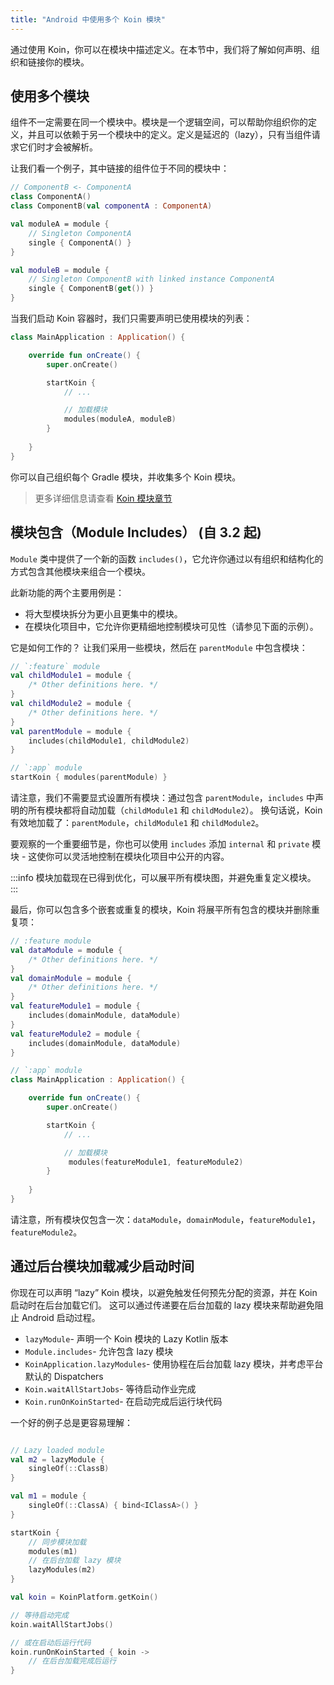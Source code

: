 ```yaml
---
title: "Android 中使用多个 Koin 模块"
---
```

通过使用 Koin，你可以在模块中描述定义。在本节中，我们将了解如何声明、组织和链接你的模块。

## 使用多个模块

组件不一定需要在同一个模块中。模块是一个逻辑空间，可以帮助你组织你的定义，并且可以依赖于另一个模块中的定义。定义是延迟的（lazy），只有当组件请求它们时才会被解析。

让我们看一个例子，其中链接的组件位于不同的模块中：

```kotlin
// ComponentB <- ComponentA
class ComponentA()
class ComponentB(val componentA : ComponentA)

val moduleA = module {
    // Singleton ComponentA
    single { ComponentA() }
}

val moduleB = module {
    // Singleton ComponentB with linked instance ComponentA
    single { ComponentB(get()) }
}
```

当我们启动 Koin 容器时，我们只需要声明已使用模块的列表：

```kotlin
class MainApplication : Application() {

    override fun onCreate() {
        super.onCreate()

        startKoin {
            // ...

            // 加载模块
            modules(moduleA, moduleB)
        }
        
    }
}
```

你可以自己组织每个 Gradle 模块，并收集多个 Koin 模块。

> 更多详细信息请查看 [Koin 模块章节](/docs/reference/koin-core/modules)

## 模块包含（Module Includes） (自 3.2 起)

`Module` 类中提供了一个新的函数 `includes()`，它允许你通过以有组织和结构化的方式包含其他模块来组合一个模块。

此新功能的两个主要用例是：

- 将大型模块拆分为更小且更集中的模块。
- 在模块化项目中，它允许你更精细地控制模块可见性（请参见下面的示例）。

它是如何工作的？ 让我们采用一些模块，然后在 `parentModule` 中包含模块：

```kotlin
// `:feature` module
val childModule1 = module {
    /* Other definitions here. */
}
val childModule2 = module {
    /* Other definitions here. */
}
val parentModule = module {
    includes(childModule1, childModule2)
}

// `:app` module
startKoin { modules(parentModule) }
```

请注意，我们不需要显式设置所有模块：通过包含 `parentModule`，`includes` 中声明的所有模块都将自动加载（`childModule1` 和 `childModule2`）。 换句话说，Koin 有效地加载了：`parentModule`，`childModule1` 和 `childModule2`。

要观察的一个重要细节是，你也可以使用 `includes` 添加 `internal` 和 `private` 模块 - 这使你可以灵活地控制在模块化项目中公开的内容。

:::info
模块加载现在已得到优化，可以展平所有模块图，并避免重复定义模块。
:::

最后，你可以包含多个嵌套或重复的模块，Koin 将展平所有包含的模块并删除重复项：

```kotlin
// :feature module
val dataModule = module {
    /* Other definitions here. */
}
val domainModule = module {
    /* Other definitions here. */
}
val featureModule1 = module {
    includes(domainModule, dataModule)
}
val featureModule2 = module {
    includes(domainModule, dataModule)
}
```

```kotlin
// `:app` module
class MainApplication : Application() {

    override fun onCreate() {
        super.onCreate()

        startKoin {
            // ...

            // 加载模块
             modules(featureModule1, featureModule2)
        }
        
    }
}
```

请注意，所有模块仅包含一次：`dataModule`，`domainModule`，`featureModule1`，`featureModule2`。

## 通过后台模块加载减少启动时间

你现在可以声明 “lazy” Koin 模块，以避免触发任何预先分配的资源，并在 Koin 启动时在后台加载它们。 这可以通过传递要在后台加载的 lazy 模块来帮助避免阻止 Android 启动过程。

- `lazyModule`- 声明一个 Koin 模块的 Lazy Kotlin 版本
- `Module.includes`- 允许包含 lazy 模块
- `KoinApplication.lazyModules`- 使用协程在后台加载 lazy 模块，并考虑平台默认的 Dispatchers
- `Koin.waitAllStartJobs`- 等待启动作业完成
- `Koin.runOnKoinStarted`- 在启动完成后运行块代码

一个好的例子总是更容易理解：

```kotlin

// Lazy loaded module
val m2 = lazyModule {
    singleOf(::ClassB)
}

val m1 = module {
    singleOf(::ClassA) { bind<IClassA>() }
}

startKoin {
    // 同步模块加载
    modules(m1)
    // 在后台加载 lazy 模块
    lazyModules(m2)
}

val koin = KoinPlatform.getKoin()

// 等待启动完成
koin.waitAllStartJobs()

// 或在启动后运行代码
koin.runOnKoinStarted { koin ->
    // 在后台加载完成后运行
}
```
